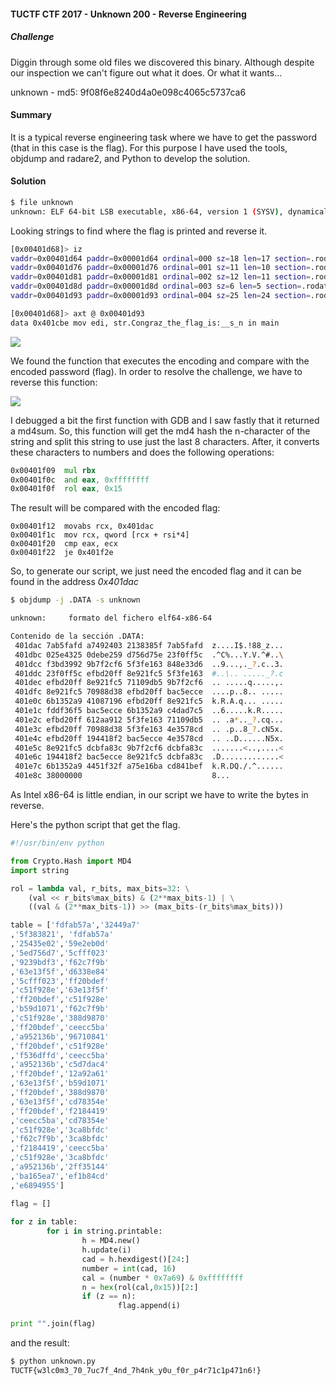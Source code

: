 #### TUCTF CTF 2017 - Unknown 200 - Reverse Engineering 

##### Challenge

Diggin through some old files we discovered this binary. Although despite our inspection we can't figure out what it does. Or what it wants...

unknown - md5: 9f08f6e8240d4a0e098c4065c5737ca6


#### Summary

It is a typical reverse engineering task where we have to get the password (that in this case is the flag). For this purpose I have used the tools, objdump and radare2, and Python to develop the solution.

#### Solution

```bash
$ file unknown
unknown: ELF 64-bit LSB executable, x86-64, version 1 (SYSV), dynamically linked, interpreter /lib64/ld-linux-x86-64.so.2, for GNU/Linux 2.6.32, BuildID[sha1]=53ec94bd1406ec6b9a28f5308a92e4d906444edb, stripped
```

Looking strings to find where the flag is printed and reverse it.

```bash
[0x00401d68]> iz
vaddr=0x00401d64 paddr=0x00001d64 ordinal=000 sz=18 len=17 section=.rodata type=ascii string=0123456789abcdef=
vaddr=0x00401d76 paddr=0x00001d76 ordinal=001 sz=11 len=10 section=.rodata type=ascii string=Try again.
vaddr=0x00401d81 paddr=0x00001d81 ordinal=002 sz=12 len=11 section=.rodata type=ascii string=Still nope.
vaddr=0x00401d8d paddr=0x00001d8d ordinal=003 sz=6 len=5 section=.rodata type=ascii string=Nope.
vaddr=0x00401d93 paddr=0x00001d93 ordinal=004 sz=25 len=24 section=.rodata type=ascii string=Congraz the flag is: %s\n

[0x00401d68]> axt @ 0x00401d93
data 0x401cbe mov edi, str.Congraz_the_flag_is:__s_n in main
```

![](https://unam.re/static/files/function1.png)

We found the function that executes the encoding and compare with the encoded password (flag). In order to resolve the challenge, we have to reverse this function:


![](https://unam.re/static/files/reverse1.png)


I debugged a bit the first function with GDB and I saw fastly that it returned a md4sum. So, this function will get the md4 hash the n-character of the string and split this string to use just the last 8 characters. After, it converts these characters to numbers and does the following operations:

```asm
0x00401f09	mul rbx                                                                                                                                                                 
0x00401f0c	and eax, 0xffffffff                                                                                                                                                     
0x00401f0f	rol eax, 0x15     
```


The result will be compared with the encoded flag:

```
0x00401f12	movabs rcx, 0x401dac        
0x00401f1c	mov rcx, qword [rcx + rsi*4]                                                                                                                                            
0x00401f20	cmp eax, ecx                                                                                                                                                            
0x00401f22	je 0x401f2e     
```

So, to generate our script, we just need the encoded flag and it can be found in the address *0x401dac*

```bash
$ objdump -j .DATA -s unknown

unknown:     formato del fichero elf64-x86-64

Contenido de la sección .DATA:
 401dac 7ab5fafd a7492403 2138385f 7ab5fafd  z....I$.!88_z...
 401dbc 025e4325 0debe259 d756d75e 23f0ff5c  .^C%...Y.V.^#..\
 401dcc f3bd3992 9b7f2cf6 5f3fe163 848e33d6  ..9...,._?.c..3.
 401ddc 23f0ff5c efbd20ff 8e921fc5 5f3fe163  #..\.. ....._?.c
 401dec efbd20ff 8e921fc5 71109db5 9b7f2cf6  .. .....q.....,.
 401dfc 8e921fc5 70988d38 efbd20ff bac5ecce  ....p..8.. .....
 401e0c 6b1352a9 41087196 efbd20ff 8e921fc5  k.R.A.q... .....
 401e1c fddf36f5 bac5ecce 6b1352a9 c4dad7c5  ..6.....k.R.....
 401e2c efbd20ff 612aa912 5f3fe163 71109db5  .. .a*.._?.cq...
 401e3c efbd20ff 70988d38 5f3fe163 4e3578cd  .. .p..8_?.cN5x.
 401e4c efbd20ff 194418f2 bac5ecce 4e3578cd  .. ..D......N5x.
 401e5c 8e921fc5 dcbfa83c 9b7f2cf6 dcbfa83c  .......<..,....<
 401e6c 194418f2 bac5ecce 8e921fc5 dcbfa83c  .D.............<
 401e7c 6b1352a9 4451f32f a75e16ba cd841bef  k.R.DQ./.^......
 401e8c 38000000                             8...
```

As Intel x86-64 is little endian, in our script we have to write the bytes in reverse.



Here's the python script that get the flag. 


```python
#!/usr/bin/env python

from Crypto.Hash import MD4
import string

rol = lambda val, r_bits, max_bits=32: \
    (val << r_bits%max_bits) & (2**max_bits-1) | \
    ((val & (2**max_bits-1)) >> (max_bits-(r_bits%max_bits)))

table = ['fdfab57a','32449a7'
,'5f383821', 'fdfab57a'
,'25435e02','59e2eb0d'
,'5ed756d7','5cfff023'
,'9239bdf3','f62c7f9b'
,'63e13f5f','d6338e84'
,'5cfff023','ff20bdef'
,'c51f928e','63e13f5f'
,'ff20bdef','c51f928e'
,'b59d1071','f62c7f9b'
,'c51f928e','388d9870'
,'ff20bdef','ceecc5ba'
,'a952136b','96710841'
,'ff20bdef','c51f928e'
,'f536dffd','ceecc5ba'
,'a952136b','c5d7dac4'
,'ff20bdef','12a92a61'
,'63e13f5f','b59d1071'
,'ff20bdef','388d9870'
,'63e13f5f','cd78354e'
,'ff20bdef','f2184419'
,'ceecc5ba','cd78354e'
,'c51f928e','3ca8bfdc'
,'f62c7f9b','3ca8bfdc'
,'f2184419','ceecc5ba'
,'c51f928e','3ca8bfdc'
,'a952136b','2ff35144'
,'ba165ea7','ef1b84cd'
,'e6894955']

flag = []                                                                                                                                                                                                          
                                                                                                                                                                                                                   
for z in table:                                                                                                                                                                                                    
        for i in string.printable:                                                                                                                                                                                 
                h = MD4.new()                                                                                                                                                                                      
                h.update(i)                                                                                                                                                                                        
                cad = h.hexdigest()[24:]                                                                                                                                                                           
                number = int(cad, 16)                                                                                                                                                                              
                cal = (number * 0x7a69) & 0xffffffff                                                                                                                                                               
                n = hex(rol(cal,0x15))[2:]                                                                                                                                                                         
                if (z == n):                                                                                                                                                                                       
                        flag.append(i)                                                                                                                                                                             

print "".join(flag)
```

and the result:

```bash
$ python unknown.py 
TUCTF{w3lc0m3_70_7uc7f_4nd_7h4nk_y0u_f0r_p4r71c1p471n6!}
```














